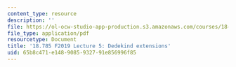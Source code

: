```yaml
---
content_type: resource
description: ''
file: https://ol-ocw-studio-app-production.s3.amazonaws.com/courses/18-785-number-theory-i-fall-2019/65b8c471e1489085932791e856996f85_MIT18_785F19_lec5.pdf
file_type: application/pdf
resourcetype: Document
title: '18.785 F2019 Lecture 5: Dedekind extensions'
uid: 65b8c471-e148-9085-9327-91e856996f85
---
```

